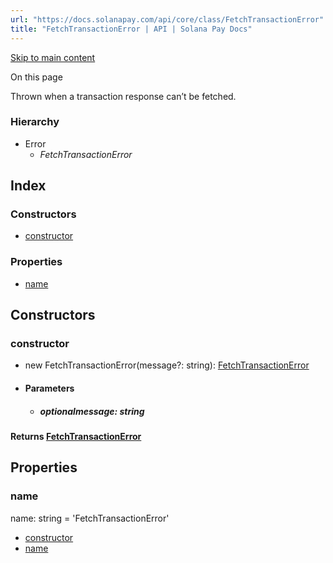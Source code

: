 ```yaml
---
url: "https://docs.solanapay.com/api/core/class/FetchTransactionError"
title: "FetchTransactionError | API | Solana Pay Docs"
---
```


[Skip to main content](https://docs.solanapay.com/api/core/class/FetchTransactionError#)

On this page

Thrown when a transaction response can’t be fetched.

### Hierarchy

- Error
  - _FetchTransactionError_

## Index

### Constructors

- [constructor](https://docs.solanapay.com/api/core/class/FetchTransactionError#constructor)

### Properties

- [name](https://docs.solanapay.com/api/core/class/FetchTransactionError#name)

## Constructors

### constructor

- new FetchTransactionError(message?: string): [FetchTransactionError](https://docs.solanapay.com/api/core/class/FetchTransactionError)

- #### Parameters



  - ##### optionalmessage: string


#### Returns [FetchTransactionError](https://docs.solanapay.com/api/core/class/FetchTransactionError)

## Properties

### name

name: string = 'FetchTransactionError'

- [constructor](https://docs.solanapay.com/api/core/class/FetchTransactionError#constructor)
- [name](https://docs.solanapay.com/api/core/class/FetchTransactionError#name)